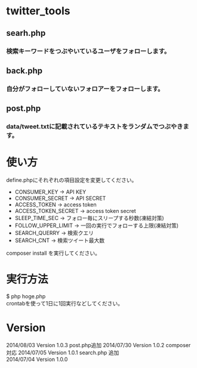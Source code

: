 # twitter_tools 
## searh.php
### 検索キーワードをつぶやいているユーザをフォローします。
## back.php
### 自分がフォローしていないフォロアーをフォローします。
## post.php
### data/tweet.txtに記載されているテキストをランダムでつぶやきます。

# 使い方

define.phpにそれぞれの項目設定を変更してください。
* CONSUMER_KEY → API KEY
* CONSUMER_SECRET → API SECRET
* ACCESS_TOKEN → access token
* ACCESS_TOKEN_SECRET → access token secret
* SLEEP_TIME_SEC → フォロー毎にスリープする秒数(凍結対策)
* FOLLOW_UPPER_LIMIT → 一回の実行でフォローする上限(凍結対策)
* SEARCH_QUERRY → 検索クエリ
* SEARCH_CNT → 検索ツイート最大数

composer install を実行してください。

# 実行方法
$ php hoge.php  
crontabを使って1日に1回実行などしてください。

# Version
2014/08/03 Version 1.0.3 post.php追加
2014/07/30 Version 1.0.2 composer 対応
2014/07/05 Version 1.0.1 search.php 追加  
2014/07/04 Version 1.0.0  
